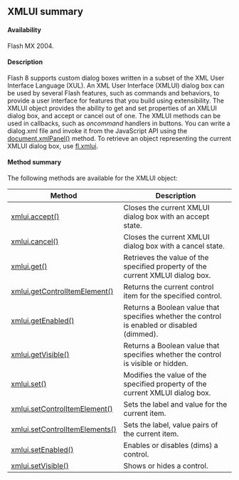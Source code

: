 ## XMLUI summary

#### Availability

Flash MX 2004.

#### Description

Flash 8 supports custom dialog boxes written in a subset of the XML User Interface Language (XUL). An XML User Interface (XMLUI) dialog box can be used by several Flash features, such as commands and behaviors, to provide a user interface for features that you build using extensibility. The XMLUI object provides the ability to get and set properties of an XMLUI dialog box, and accept or cancel out of one. The XMLUI methods can be used in callbacks, such as *oncommand* handlers in buttons.
You can write a dialog.xml file and invoke it from the JavaScript API using the [document.xmlPanel()](../Document_object/docu6198.md) method. To retrieve an object representing the current XMLUI dialog box, use [fl.xmlui](../flash_object_(fl)/fl81.md).

#### Method summary

The following methods are available for the XMLUI object:

| **Method**                                       | **Description**                                                                             |
|--------------------------------------------------|---------------------------------------------------------------------------------------------|
| [xmlui.accept()](../XMLUI_object/xmlui.md)                | Closes the current XMLUI dialog box with an accept state.                                   |
| [xmlui.cancel()](../XMLUI_object/xmlui1.md)                 | Closes the current XMLUI dialog box with a cancel state.                                    |
| [xmlui.get()](../XMLUI_object/xmlui2.md)                    | Retrieves the value of the specified property of the current XMLUI dialog box.              |
| [xmlui.getControlItemElement()](../XMLUI_object/xmlui3.md)  | Returns the current control item for the specified control.                                 |
| [xmlui.getEnabled()](../XMLUI_object/xmlui4.md)             | Returns a Boolean value that specifies whether the control is enabled or disabled (dimmed). |
| [xmlui.getVisible()](../XMLUI_object/xmlui5.md)             | Returns a Boolean value that specifies whether the control is visible or hidden.            |
| [xmlui.set()](../XMLUI_object/xmlui6.md)                    | Modifies the value of the specified property of the current XMLUI dialog box.               |
| [xmlui.setControlItemElement()](../XMLUI_object/xmlui7.md)  | Sets the label and value for the current item.                                              |
| [xmlui.setControlItemElements()](../XMLUI_object/xmlui8.md) | Sets the label, value pairs of the current item.                                            |
| [xmlui.setEnabled()](../XMLUI_object/xmlui9.md)             | Enables or disables (dims) a control.                                                       |
| [xmlui.setVisible()](../XMLUI_object/xmlui10.md)             | Shows or hides a control.                                                                   |

<span id="xmlui.accept()" class="anchor"></span>

